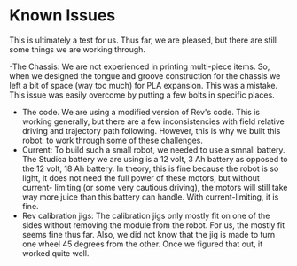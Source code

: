 # Known Issues

This is ultimately a test for us. Thus far, we are pleased, but there are still some things we are working through.

-The Chassis: We are not experienced in printing multi-piece items. So, when we designed the tongue and groove construction for the chassis we left a bit of space (way too much) for PLA expansion. This was a mistake. This issue was easily overcome by putting a few bolts in specific places.
- The code. We are using a modified version of Rev's code. This is working generally, but there are a few inconsistencies with field relative driving and trajectory path following. However, this is why we built this robot: to work through some of these challenges.
- Current: To build such a small robot, we needed to use a smnall battery. The Studica battery we are using is a 12 volt, 3 Ah battery as opposed to the 12 volt, 18 Ah battery. In theory, this is fine because the robot is so light, it does not need the full power of these motors, but without current- limiting (or some very cautious driving), the motors will still take way more juice than this battery can handle. With current-limiting, it is fine.
- Rev calibration jigs: The calibration jigs only mostly fit on one of the sides without removing the module from the robot. For us, the mostly fit seems fine thus far. Also, we did not know that the jig is made to turn one wheel 45 degrees from the other. Once we figured that out, it worked quite well.

